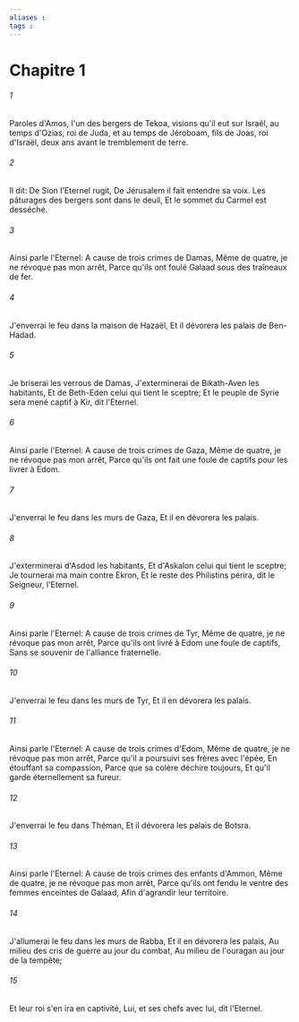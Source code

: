 ```yaml
---
aliases : 
tags : 
---
```


# Chapitre 1

###### 1
Paroles d'Amos, l'un des bergers de Tekoa, visions qu'il eut sur Israël, au temps d'Ozias, roi de Juda, et au temps de Jéroboam, fils de Joas, roi d'Israël, deux ans avant le tremblement de terre.
###### 2
Il dit: De Sion l'Eternel rugit, De Jérusalem il fait entendre sa voix. Les pâturages des bergers sont dans le deuil, Et le sommet du Carmel est desséché.
###### 3
Ainsi parle l'Eternel: A cause de trois crimes de Damas, Même de quatre, je ne révoque pas mon arrêt, Parce qu'ils ont foulé Galaad sous des traîneaux de fer.
###### 4
J'enverrai le feu dans la maison de Hazaël, Et il dévorera les palais de Ben-Hadad.
###### 5
Je briserai les verrous de Damas, J'exterminerai de Bikath-Aven les habitants, Et de Beth-Eden celui qui tient le sceptre; Et le peuple de Syrie sera mené captif à Kir, dit l'Eternel.
###### 6
Ainsi parle l'Eternel: A cause de trois crimes de Gaza, Même de quatre, je ne révoque pas mon arrêt, Parce qu'ils ont fait une foule de captifs pour les livrer à Edom.
###### 7
J'enverrai le feu dans les murs de Gaza, Et il en dévorera les palais.
###### 8
J'exterminerai d'Asdod les habitants, Et d'Askalon celui qui tient le sceptre; Je tournerai ma main contre Ekron, Et le reste des Philistins périra, dit le Seigneur, l'Eternel.
###### 9
Ainsi parle l'Eternel: A cause de trois crimes de Tyr, Même de quatre, je ne révoque pas mon arrêt, Parce qu'ils ont livré à Edom une foule de captifs, Sans se souvenir de l'alliance fraternelle.
###### 10
J'enverrai le feu dans les murs de Tyr, Et il en dévorera les palais.
###### 11
Ainsi parle l'Eternel: A cause de trois crimes d'Edom, Même de quatre, je ne révoque pas mon arrêt, Parce qu'il a poursuivi ses frères avec l'épée, En étouffant sa compassion, Parce que sa colère déchire toujours, Et qu'il garde éternellement sa fureur.
###### 12
J'enverrai le feu dans Théman, Et il dévorera les palais de Botsra.
###### 13
Ainsi parle l'Eternel: A cause de trois crimes des enfants d'Ammon, Même de quatre, je ne révoque pas mon arrêt, Parce qu'ils ont fendu le ventre des femmes enceintes de Galaad, Afin d'agrandir leur territoire.
###### 14
J'allumerai le feu dans les murs de Rabba, Et il en dévorera les palais, Au milieu des cris de guerre au jour du combat, Au milieu de l'ouragan au jour de la tempête;
###### 15
Et leur roi s'en ira en captivité, Lui, et ses chefs avec lui, dit l'Eternel.
